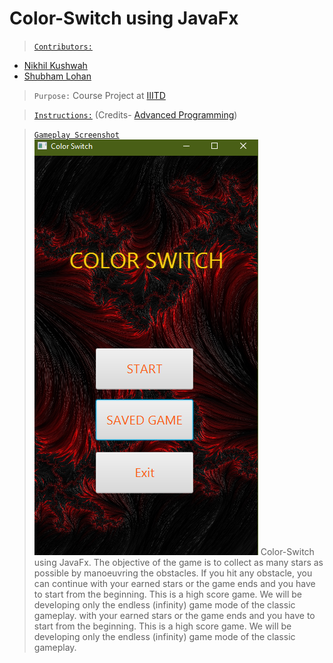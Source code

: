 # Color-Switch using JavaFx
>[`Contributors:`]((/ColorSwitch.pdf))
- [Nikhil Kushwah](https://github.com/limitless-sky)
- [Shubham Lohan](https://github.com/lohan-shubham)

>`Purpose:` Course Project at [IIITD](https://www.iiitd.ac.in/)

>[`Instructions:`](/instructions.pdf) (Credits- [Advanced Programming](http://techtree.iiitd.edu.in/viewDescription/filename?=CSE201))

>[`Gameplay Screenshot`](/gameplay.pdf)
![gameplay](/gameScreenShots/Start.png) 
Color-Switch using JavaFx. The objective of the game is to collect as many stars as possible by manoeuvring the obstacles. If you hit any obstacle, you can continue with your earned stars or the game ends and you have to start from the beginning. This is a high score game. We will be developing only the endless (infinity) game mode of the classic gameplay.
with your earned stars or the game ends and you have to start from the beginning. This is a high score game. We will be developing only the endless (infinity) game mode of the classic gameplay.



